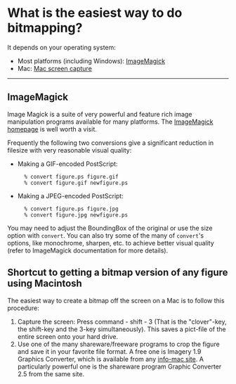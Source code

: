 What is the easiest way to do bitmapping?
=========================================

It depends on your operating system:

-   Most platforms (including Windows): [ImageMagick](#shortImageM)
-   Mac: [Mac screen capture](#shortMac)

------------------------------------------------------------------------

<span id="shortImageM"></span>

ImageMagick
-----------

Image Magick is a suite of very powerful and feature rich image
manipulation programs available for many platforms. The [ImageMagick
homepage](https://www.imagemagick.org/) is well worth a visit.

Frequently the following two conversions give a significant reduction in
filesize with very reasonable visual quality:

-   Making a GIF-encoded PostScript:

          % convert figure.ps figure.gif
          % convert figure.gif newfigure.ps

-   Making a JPEG-encoded PostScript:

          % convert figure.ps figure.jpg
          % convert figure.jpg newfigure.ps

You may need to adjust the BoundingBox of the original or use the size
option with `convert`. You can also try some of the many of `convert`'s
options, like monochrome, sharpen, etc. to achieve better visual quality
(refer to ImageMagick documentation for more details).

<span id="shortMac"></span>

Shortcut to getting a bitmap version of any figure using Macintosh
------------------------------------------------------------------

The easiest way to create a bitmap off the screen on a Mac is to follow
this procedure:

1.  Capture the screen: Press command - shift - 3 (That is the
    "clover"-key, the shift-key and the 3-key simultaneously). This
    saves a pict-file of the entire screen onto your hard drive.
2.  Use one of the many shareware/freeware programs to crop the figure
    and save it in your favorite file format. A free one is Imagery 1.9
    Graphics Converter, which is available from any [info-mac
    site](http://www.pht.com/info-mac/index_text.html). A particularly
    powerful one is the shareware program Graphic Converter 2.5 from the
    same site.
